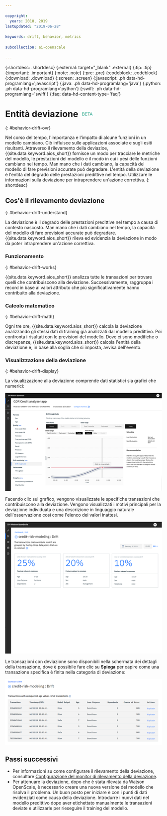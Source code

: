 ```yaml
---

copyright:
  years: 2018, 2019
lastupdated: "2019-06-28"

keywords: drift, behavior, metrics

subcollection: ai-openscale

---
```


{:shortdesc: .shortdesc}
{:external: target="_blank" .external}
{:tip: .tip}
{:important: .important}
{:note: .note}
{:pre: .pre}
{:codeblock: .codeblock}
{:download: .download}
{:screen: .screen}
{:javascript: .ph data-hd-programlang='javascript'}
{:java: .ph data-hd-programlang='java'}
{:python: .ph data-hd-programlang='python'}
{:swift: .ph data-hd-programlang='swift'}
{:faq: data-hd-content-type='faq'}

# Entità deviazione ![tag beta](images/beta.png)
{: #behavior-drift-ovr}

Nel corso del tempo, l'importanza e l'impatto di alcune funzioni in un modello cambiano. Ciò influisce sulle applicazioni associate e sugli esiti risultanti. Attraverso il rilevamento della deviazioe, {{site.data.keyword.aios_short}} fornisce un modo per tracciare le metriche del modello, le prestazioni del modello e il modo in cui i pesi delle funzioni cambiano nel tempo. Man mano che i dati cambiano, la capacità del modello di fare previsioni accurate può degradare. L'entità della deviazione è l'entità del degrado delle prestazioni predittive nel tempo. Utilizzare le informazioni sulla deviazione per intraprendere un'azione correttiva.
{: shortdesc}

## Cos'è il rilevamento deviazione
{: #behavior-drift-understand}

La deviazione è il degrado delle prestazioni predittive nel tempo a causa di contesto nascosto. Man mano che i dati cambiano nel tempo, la capacità del modello di fare previsioni accurate può degradare. {{site.data.keyword.aios_short}} rileva ed evidenzia la deviazione in modo da poter intraprendere un'azione correttiva.

### Funzionamento
{: #behavior-drift-works}

{{site.data.keyword.aios_short}} analizza tutte le transazioni per trovare quelli che contribuiscono alla deviazione. Successivamente, raggruppa i record in base ai valori attributo che più significativamente hanno contribuito alla deviazione.

### Calcolo matematico
{: #behavior-drift-math}

Ogni tre ore, {{site.data.keyword.aios_short}} calcola la deviazione analizzando gli stessi dati di training già analizzati dal modello predittivo. Poi confronta i risultati con le previsioni del modello. Dove ci sono modifiche o discrepanze, {{site.data.keyword.aios_short}} calcola l'entità della deviazione e, in base alla soglia che si imposta, avvisa dell'evento. 


### Visualizzazione della deviazione
{: #behavior-drift-display}

La visualizzazione alla deviazione comprende dati statistici sia grafici che numerici:

![grafico delle metriche di correttezza che mostra la deviazione al di sotto della soglia impostata](images/drift-example.png)

Facendo clic sul grafico, vengono visualizzate le specifiche transazioni che contribuiscono alla deviazione. Vengono visualizzati i motivi principali per la deviazione individuata e una descrizione in linguaggio naturale dell'osservazione così come l'elenco dei valori inattesi.

![grafico delle metriche di correttezza che mostra la deviazione al di sotto della soglia impostata](images/drift-detection-example.png)

Le transazioni con deviazione sono disponibili nella schermata dei dettagli della transazione, dove è possibile fare clic su **Spiega** per capire come una transazione specifica è finita nella categoria di deviazione:

![grafico delle metriche di correttezza che mostra la deviazione al di sotto della soglia impostata](images/drift-detection-transactions.png)


## Passi successivi

- Per informazioni su come configurare il rilevamento della deviazione, consultare [Configurazione del monitor di rilevamento della deviazione](/docs/services/ai-openscale?topic=ai-openscale-behavior-drift-config).
- Per attenuare la deviazione, dopo che è stata rilevata da Watson OpenScale, è necessario creare una nuova versione del modello che risolva il problema. Un buon posto per iniziare è con i punti di dati evidenziati come causa della deviazione. Introdurre i nuovi dati nel modello predittivo dopo aver etichettato manualmente le transazioni deviate e utilizzarle per rieseguire il training del modello.


